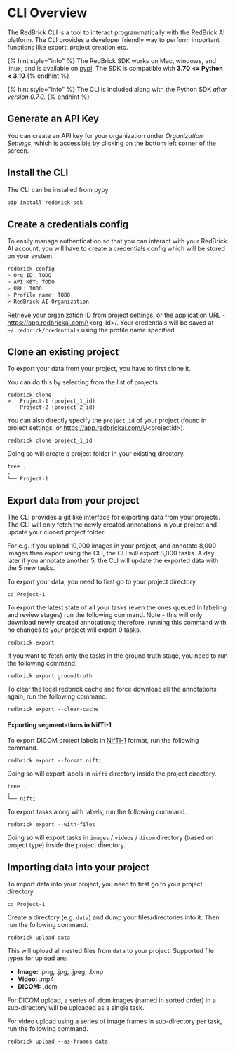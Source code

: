 # CLI Overview

The RedBrick CLI is a tool to interact programmatically with the RedBrick AI platform. The CLI provides a developer friendly way to perform important functions like export, project creation etc.&#x20;

{% hint style="info" %}
The RedBrick SDK works on Mac, windows, and linux, and is available on [pypi](https://pypi.org/project/redbrick-sdk/). The SDK is compatible with **3.70 <= Python < 3.10**
{% endhint %}

{% hint style="info" %}
The CLI is included along with the Python SDK _after version 0.7.0._
{% endhint %}

## **Generate an API Key**

You can create an API key for your organization under _Organization Settings_, which is accessible by clicking on the bottom left corner of the screen.

## Install the CLI

The CLI can be installed from pypy.

```bash
pip install redbrick-sdk
```

## Create a credentials config

To easily manage authentication so that you can interact with your RedBrick AI account, you will have to create a credentials config which will be stored on your system.&#x20;

```bash
redbrick config
> Org ID: TODO
> API KEY: TODO
> URL: TODO
> Profile name: TODO
✔ RedBrick AI Organization
```

Retrieve your organization ID from project settings, or the application URL - https://app.redbrickai.com/\<org\_id>/. Your credentials will be saved at `~/.redbrick/credentials` using the profile name specified.&#x20;

## Clone an existing project

To export your data from your project, you have to first clone it.&#x20;

You can do this by selecting from the list of projects.

```
redbrick clone
>   Project-1 (project_1_id)
    Project-2 (project_2_id)
```

You can also directly specify the `project_id` of your project (found in project settings, or https://app.redbrickai.com/\<orgid>/\<projectid>).&#x20;

```
redbrick clone project_1_id
```

Doing so will create a project folder in your existing directory.&#x20;

```
tree .
.
└── Project-1
```

## Export data from your project

The CLI provides a git like interface for exporting data from your projects. The CLI will only fetch the newly created annotations in your project and update your cloned project folder.&#x20;

For e.g. if you upload 10,000 images in your project, and annotate 8,000 images then export using the CLI, the CLI will export 8,000 tasks. A day later if you annotate another 5, the CLI will update the exported data with the 5 new tasks.

To export your data, you need to first go to your project directory

```
cd Project-1
```

To export the latest state of all your tasks (even the ones queued in labeling and review stages) run the following command. Note - this will only download newly created annotations; therefore, running this command with no changes to your project will export 0 tasks.&#x20;

```
redbrick export
```

If you want to fetch only the tasks in the ground truth stage, you need to run the following command.

```
redbrick export groundtruth
```

To clear the local redbrick cache and force download all the annotations again, run the following command.&#x20;

```
redbrick export --clear-cache
```

#### Exporting segmentations in NifTI-1

To export DICOM project labels in [NIfTI-1](https://nifti.nimh.nih.gov/nifti-1/) format, run the following command.

```
redbrick export --format nifti
```

Doing so will export labels in `nifti` directory inside the project directory.

```
tree .
.
└── nifti
```

To export tasks along with labels, run the following command.

```
redbrick export --with-files
```

Doing so will export tasks in `images` / `videos` / `dicom` directory (based on project type) inside the project directory.

## Importing data into your project

To import data into your project, you need to first go to your project directory.

```
cd Project-1
```

Create a directory (e.g. `data`) and dump your files/directories into it. Then run the following command.

```
redbrick upload data
```

This will upload all nested files from `data` to your project. Supported file types for upload are:

* **Image:** .png, .jpg, .jpeg, .bmp
* **Video:** .mp4
* **DICOM:** .dcm

For DICOM upload, a series of .dcm images (named in sorted order) in a sub-directory will be uploaded as a single task.

For video upload using a series of image frames in sub-directory per task, run the following command.

```
redbrick upload --as-frames data
```
